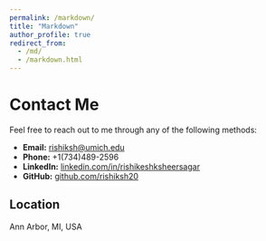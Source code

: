 ```yaml
---
permalink: /markdown/
title: "Markdown"
author_profile: true
redirect_from: 
  - /md/
  - /markdown.html
---
```


# Contact Me

Feel free to reach out to me through any of the following methods:

- **Email:** [rishiksh@umich.edu](mailto:rishiksh@umich.edu)
- **Phone:** +1(734)489-2596
- **LinkedIn:** [linkedin.com/in/rishikeshksheersagar](https://www.linkedin.com/in/rishikeshksheersagar/)
- **GitHub:** [github.com/rishiksh20](https://github.com/rishiksh20)

## Location

Ann Arbor, MI, USA